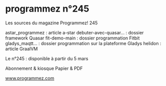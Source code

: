 # programmez n°245

Les sources du magazine Programmez! 245

astar_programmez : article a-star
debuter-avec-quasar… : dossier framework Quasar
fit-demo-main : dossier programmation Fitbit
gladys_maqtt… : dossier programmation sur la plateforme Gladys
helidon : article GraalVM

Le n°245 : disponible à partir du 5 mars

Abonnement & kiosque
Papier & PDF

www.programmez.com
